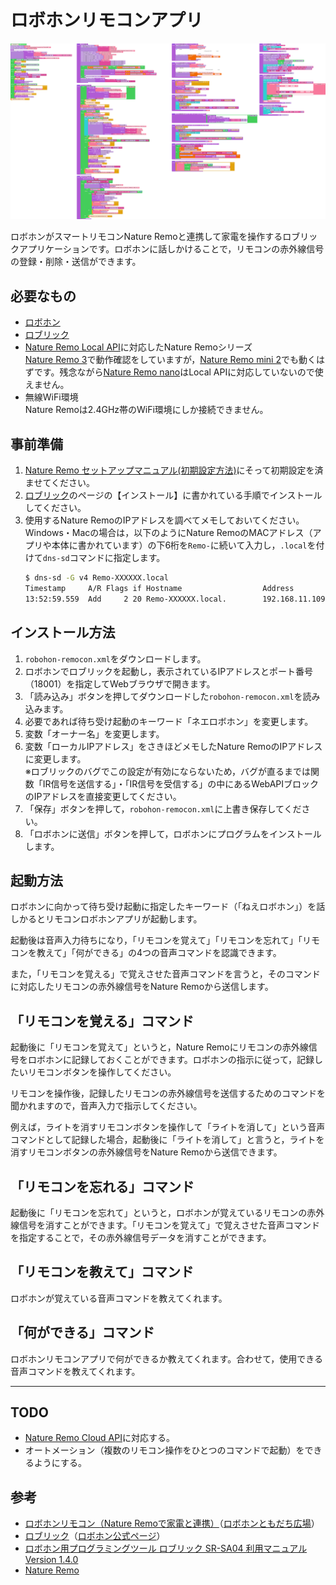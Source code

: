 # ロボホンリモコンアプリ

<a href="/images/robohon-remocon.png"><img src="/images/robohon-remocon.png" width=800></a>

ロボホンがスマートリモコンNature Remoと連携して家電を操作するロブリックアプリケーションです。ロボホンに話しかけることで，リモコンの赤外線信号の登録・削除・送信ができます。

## 必要なもの

* [ロボホン](https://robohon.com/)
* [ロブリック](https://robohon.com/apps/robrick.php)
* [Nature Remo Local API](https://local-swagger.nature.global/)に対応したNature Remoシリーズ  
  [Nature Remo 3](https://shop.nature.global/products/nature-remo-3)で動作確認をしていますが，[Nature Remo mini 2](https://shop.nature.global/products/nature-remo-mini-2)でも動くはずです。残念ながら[Nature Remo nano](https://shop.nature.global/products/nature-remo-nano_a)はLocal APIに対応していないので使えません。
* 無線WiFi環境  
  Nature Remoは2.4GHz帯のWiFi環境にしか接続できません。

## 事前準備

1. [Nature Remo セットアップマニュアル(初期設定方法)](https://support.nature.global/hc/ja/articles/900001792563)にそって初期設定を済ませてください。
2. [ロブリック](https://robohon.com/apps/robrick.php)のページの【インストール】に書かれている手順でインストールしてください。
3. 使用するNature RemoのIPアドレスを調べてメモしておいてください。Windows・Macの場合は，以下のようにNature RemoのMACアドレス（アプリや本体に書かれています）の下6桁を`Remo-`に続いて入力し，`.local`を付けて`dns-sd`コマンドに指定します。  
    ```bash
    $ dns-sd -G v4 Remo-XXXXXX.local
    Timestamp     A/R Flags if Hostname                  Address                                      TTL
    13:52:59.559  Add     2 20 Remo-XXXXXX.local.        192.168.11.109                               120
    ```
## インストール方法

1. `robohon-remocon.xml`をダウンロードします。
2. ロボホンでロブリックを起動し，表示されているIPアドレスとポート番号（18001）を指定してWebブラウザで開きます。  
3. 「読み込み」ボタンを押してダウンロードした`robohon-remocon.xml`を読み込みます。
4. 必要であれば待ち受け起動のキーワード「ネエロボホン」を変更します。
5. 変数「オーナー名」を変更します。
6. 変数「ローカルIPアドレス」をさきほどメモしたNature RemoのIPアドレスに変更します。  
   ※ロブリックのバグでこの設定が有効にならないため，バグが直るまでは関数「IR信号を送信する」・「IR信号を受信する」の中にあるWebAPIブロックのIPアドレスを直接変更してください。
7. 「保存」ボタンを押して，`robohon-remocon.xml`に上書き保存してください。
8. 「ロボホンに送信」ボタンを押して，ロボホンにプログラムをインストールします。

## 起動方法

ロボホンに向かって待ち受け起動に指定したキーワード（「ねえロボホン」）を話しかるとリモコンロボホンアプリが起動します。

起動後は音声入力待ちになり，「リモコンを覚えて」「リモコンを忘れて」「リモコンを教えて」「何ができる」の4つの音声コマンドを認識できます。

また，「リモコンを覚える」で覚えさせた音声コマンドを言うと，そのコマンドに対応したリモコンの赤外線信号をNature Remoから送信します。

## 「リモコンを覚える」コマンド

起動後に「リモコンを覚えて」というと，Nature Remoにリモコンの赤外線信号をロボホンに記録しておくことができます。ロボホンの指示に従って，記録したいリモコンボタンを操作してください。

リモコンを操作後，記録したリモコンの赤外線信号を送信するためのコマンドを聞かれますので，音声入力で指示してください。

例えば，ライトを消すリモコンボタンを操作して「ライトを消して」という音声コマンドとして記録した場合，起動後に「ライトを消して」と言うと，ライトを消すリモコンボタンの赤外線信号をNature Remoから送信できます。

## 「リモコンを忘れる」コマンド

起動後に「リモコンを忘れて」というと，ロボホンが覚えているリモコンの赤外線信号を消すことができます。「リモコンを覚えて」で覚えさせた音声コマンドを指定することで，その赤外線信号データを消すことができます。

## 「リモコンを教えて」コマンド

ロボホンが覚えている音声コマンドを教えてくれます。

## 「何ができる」コマンド

ロボホンリモコンアプリで何ができるか教えてくれます。合わせて，使用できる音声コマンドを教えてくれます。

---
## TODO

* [Nature Remo Cloud API](https://developer.nature.global/)に対応する。
* オートメーション（複数のリモコン操作をひとつのコマンドで起動）をできるようにする。

## 参考

* [ロボホンリモコン（Nature Remoで家電と連携）](https://robotomo.robohon.com/announcements/z9hm2lg5zbejodqg)（[ロボホンともだち広場](https://robotomo.robohon.com/)）
* [ロブリック](https://robohon.com/apps/robrick.php)（[ロボホン公式ページ](https://robohon.com/)）
* [ロボホン用プログラミングツール ロブリック SR-SA04 利用マニュアル Version 1.4.0](https://robohon.com/apps/robrick/robrick-manual_v1-4-0.pdf)
* [Nature Remo](https://nature.global/)
